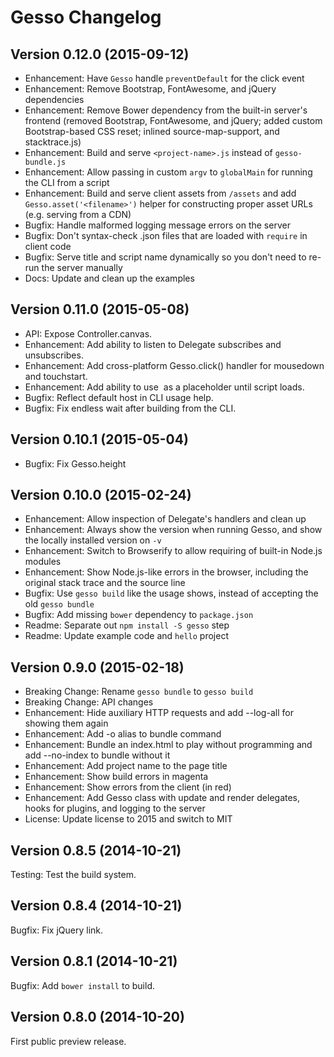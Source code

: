 Gesso Changelog
===============


Version 0.12.0 (2015-09-12)
---------------------------

- Enhancement: Have `Gesso` handle `preventDefault` for the click event
- Enhancement: Remove Bootstrap, FontAwesome, and jQuery dependencies
- Enhancement: Remove Bower dependency from the built-in server's frontend
  (removed Bootstrap, FontAwesome, and jQuery; added custom Bootstrap-based CSS reset;
  inlined source-map-support, and stacktrace.js)
- Enhancement: Build and serve `<project-name>.js` instead of `gesso-bundle.js`
- Enhancement: Allow passing in custom `argv` to `globalMain` for running the CLI from a script
- Enhancement: Build and serve client assets from `/assets` and add `Gesso.asset('<filename>')`
  helper for constructing proper asset URLs (e.g. serving from a CDN)
- Bugfix: Handle malformed logging message errors on the server
- Bugfix: Don't syntax-check .json files that are loaded with `require` in client code
- Bugfix: Serve title and script name dynamically so you don't need to re-run the server manually
- Docs: Update and clean up the examples


Version 0.11.0 (2015-05-08)
---------------------------

- API: Expose Controller.canvas.
- Enhancement: Add ability to listen to Delegate subscribes and unsubscribes.
- Enhancement: Add cross-platform Gesso.click() handler for mousedown and touchstart.
- Enhancement: Add ability to use <img id="gesso-target"> as a placeholder until script loads.
- Bugfix: Reflect default host in CLI usage help.
- Bugfix: Fix endless wait after building from the CLI.


Version 0.10.1 (2015-05-04)
---------------------------

- Bugfix: Fix Gesso.height


Version 0.10.0 (2015-02-24)
---------------------------

- Enhancement: Allow inspection of Delegate's handlers and clean up
- Enhancement: Always show the version when running Gesso, and show the locally installed version on `-v`
- Enhancement: Switch to Browserify to allow requiring of built-in Node.js modules
- Enhancement: Show Node.js-like errors in the browser, including the original stack trace and the source line
- Bugfix: Use `gesso build` like the usage shows, instead of accepting the old `gesso bundle`
- Bugfix: Add missing `bower` dependency to `package.json`
- Readme: Separate out `npm install -S gesso` step
- Readme: Update example code and `hello` project


Version 0.9.0 (2015-02-18)
--------------------------

- Breaking Change: Rename `gesso bundle` to `gesso build`
- Breaking Change: API changes
- Enhancement: Hide auxiliary HTTP requests and add --log-all for showing them again
- Enhancement: Add -o alias to bundle command
- Enhancement: Bundle an index.html to play without programming and add --no-index to bundle without it
- Enhancement: Add project name to the page title
- Enhancement: Show build errors in magenta
- Enhancement: Show errors from the client (in red)
- Enhancement: Add Gesso class with update and render delegates, hooks for plugins, and logging to the server
- License: Update license to 2015 and switch to MIT


Version 0.8.5 (2014-10-21)
--------------------------

Testing: Test the build system.


Version 0.8.4 (2014-10-21)
--------------------------

Bugfix: Fix jQuery link.


Version 0.8.1 (2014-10-21)
--------------------------

Bugfix: Add `bower install` to build.


Version 0.8.0 (2014-10-20)
--------------------------

First public preview release.
